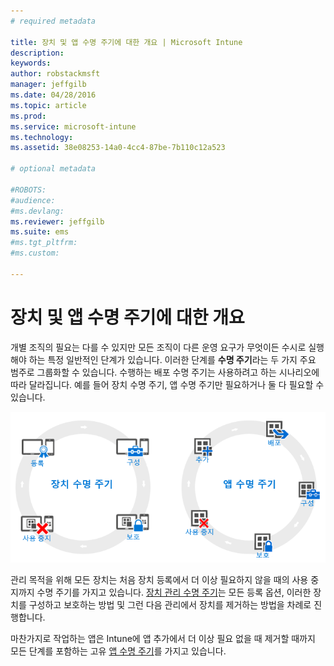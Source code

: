 ```yaml
---
# required metadata

title: 장치 및 앱 수명 주기에 대한 개요 | Microsoft Intune
description:
keywords:
author: robstackmsft
manager: jeffgilb
ms.date: 04/28/2016
ms.topic: article
ms.prod:
ms.service: microsoft-intune
ms.technology:
ms.assetid: 38e08253-14a0-4cc4-87be-7b110c12a523

# optional metadata

#ROBOTS:
#audience:
#ms.devlang:
ms.reviewer: jeffgilb
ms.suite: ems
#ms.tgt_pltfrm:
#ms.custom:

---
```


# 장치 및 앱 수명 주기에 대한 개요

개별 조직의 필요는 다를 수 있지만 모든 조직이 다른 운영 요구가 무엇이든 수시로 실행해야 하는 특정 일반적인 단계가 있습니다. 이러한 단계를 **수명 주기**라는 두 가지 주요 범주로 그룹화할 수 있습니다. 수행하는 배포 수명 주기는 사용하려고 하는 시나리오에 따라 달라집니다. 예를 들어 장치 수명 주기, 앱 수명 주기만 필요하거나 둘 다 필요할 수 있습니다.

![MDM 및 앱 수명 주기](./media/device-app-lifecycle.png "mobile device and app lifecycles")

관리 목적을 위해 모든 장치는 처음 장치 등록에서 더 이상 필요하지 않을 때의 사용 중지까지 수명 주기를 가지고 있습니다. [장치 관리 수명 주기](overview-of-device-lifecycle-in-microsoft-intune.md)는 모든 등록 옵션, 이러한 장치를 구성하고 보호하는 방법 및 그런 다음 관리에서 장치를 제거하는 방법을 차례로 진행합니다.

마찬가지로 작업하는 앱은 Intune에 앱 추가에서 더 이상 필요 없을 때 제거할 때까지 모든 단계를 포함하는 고유 [앱 수명 주기](overview-of-app-lifecycle-in-microsoft-intune.md)를 가지고 있습니다.


<!--HONumber=May16_HO2-->



